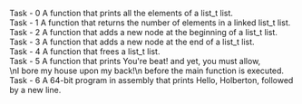 Task - 0 A function that prints all the elements of a list_t list.<br>
Task - 1 A function that returns the number of elements in a linked list_t list.<br>
Task - 2 A function that adds a new node at the beginning of a list_t list.<br>
Task - 3 A function that adds a new node at the end of a list_t list.<br>
Task - 4 A function that frees a list_t list.<br>
Task - 5 A function that prints You're beat! and yet, you must allow,<br>
\nI bore my house upon my back!\n before the main function is executed.<br>
Task - 6 A 64-bit program in assembly that prints Hello, Holberton, followed by a new line.<br>

